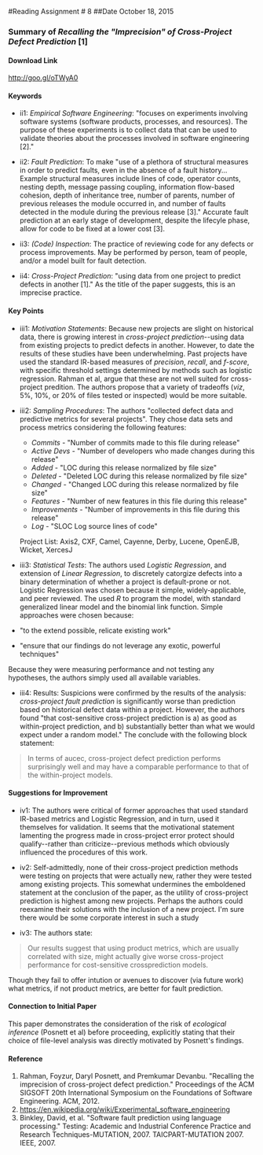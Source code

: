 #Reading Assignment # 8
##Date October 18, 2015 
### Summary of *Recalling the "Imprecision" of Cross-Project Defect Prediction* [1] 

#### Download Link
http://goo.gl/oTWyA0

#### Keywords
* ii1: *Empirical Software Engineering*: "focuses on experiments involving software systems (software products, processes, and resources). The purpose of these experiments is to collect data that can be used to validate theories about the processes involved in software engineering [2]."

* ii2: *Fault Prediction*: To make "use of a plethora of structural measures in order to predict faults, even in
the absence of a fault history... Example structural measures include lines of code, operator counts, nesting depth, message passing coupling, information flow-based cohesion, depth of inheritance tree, number of parents, number of previous releases the module occurred in, and number of faults detected in the module during the previous release [3]."  Accurate fault prediction at an early stage of development, despite the lifecyle phase, allow for code to be fixed at a lower cost [3].

* ii3: *(Code) Inspection*: The practice of reviewing code for any defects or process improvements. May be performed by person, team of people, and/or a model built for fault detection.

* ii4: *Cross-Project Prediction*: "using data from one project to predict defects in another [1]."  As the title of the paper suggests, this is an imprecise practice.

#### Key Points
* iii1: *Motivation Statements*: Because new projects are slight on historical data, there is growing interest in *cross-project prediction*--using data from existing projects to predict defects in another.  However, to date the results of these studies have been underwhelming.  Past projects have used the standard IR-based measures of *precision*, *recall*, and *f-score*, with specific threshold settings determined by methods such as logistic regression.  Rahman et al, argue that these are not well suited for cross-project predition.  The authors propose that a variety of tradeoffs (*viz*, 5%, 10%, or 20% of files tested or inspected) would be more suitable.

* iii2: *Sampling Procedures*: The authors "collected defect data and predictive metrics for several projects". They chose data sets and process metrics considering the following features:
  * *Commits* - "Number of commits made to this file during release"
  * *Active Devs* -  "Number of developers who made changes during this release"
  * *Added* - "LOC during this release normalized by file size"
  * *Deleted* - "Deleted LOC during this release normalized by file size"
  * *Changed* - "Changed LOC during this release normalized by file size"
  * *Features* - "Number of new features in this file during this release"
  * *Improvements* - "Number of improvements in this file during this release"
  * *Log* - "SLOC Log source lines of code" 
  
  Project List: Axis2, CXF, Camel, Cayenne, Derby, Lucene, OpenEJB, Wicket, XercesJ

* iii3: *Statistical Tests*: The authors used *Logistic Regression*, and extension of *Linear Regression*, to discretely catorgize defects into a binary determination of whether a project is default-prone or not.  Logistic Regression was chosen because it simple, widely-applicable, and peer reviewed.  The used *R* to program the model, with standard generalized linear model and the binomial link function.  Simple approaches were chosen because:
 * "to the extend possible, relicate existing work"
 * "ensure that our findings do not leverage any exotic, powerful techniques"

 Because they were measuring performance and not testing any hypotheses, the authors simply used all available variables.
 
* iii4: Results: Suspicions were confirmed by the results of the analysis: *cross-project fault prediction* is significantly worse than prediction based on historical defect data within a project. However, the authors found "that cost-sensitive cross-project prediction is a) as good as within-project prediction, and b) substantially better than what we would expect under a random model." The conclude with the following block statement:
>In terms of aucec, cross-project defect prediction performs surprisingly well and may have a comparable performance to that of the within-project models.

#### Suggestions for Improvement 
* iv1: The authors were critical of former approaches that used standard IR-based metrics and Logistic Regression, and in turn, used it themselves for validation.  It seems that the motivational statement lamenting the progress made in cross-project error protect should qualify--rather than criticize--previous methods which obviously influenced the procedures of this work.

* iv2: Self-admittedly, none of their cross-project prediction methods were testing on projects that were actually new, rather they were tested among existing projects.  This somewhat undermines the emboldened statement at the conclusion of the paper, as the utility of cross-project prediction is highest among new projects.  Perhaps the authors could reexamine their solutions with the inclusion of a new project. I'm sure there would be some corporate interest in such a study


* iv3: The authors state:
>Our results suggest that using product metrics, which are usually correlated with size, might actually give worse cross-project performance for cost-sensitive crossprediction models.

 Though they fail to offer intution or avenues to discover (via future work) what metrics, if not product metrics, are better for fault prediction.

#### Connection to Initial Paper
This paper demonstrates the consideration of the risk of *ecological inference* (Posnett et al) before proceeding, explicitly stating that their choice of file-level analysis was directly motivated by Posnett's findings.

#### Reference
1. Rahman, Foyzur, Daryl Posnett, and Premkumar Devanbu. "Recalling the imprecision of cross-project defect prediction." Proceedings of the ACM SIGSOFT 20th International Symposium on the Foundations of Software Engineering. ACM, 2012.
2. https://en.wikipedia.org/wiki/Experimental_software_engineering
3. Binkley, David, et al. "Software fault prediction using language processing." Testing: Academic and Industrial Conference Practice and Research Techniques-MUTATION, 2007. TAICPART-MUTATION 2007. IEEE, 2007.



